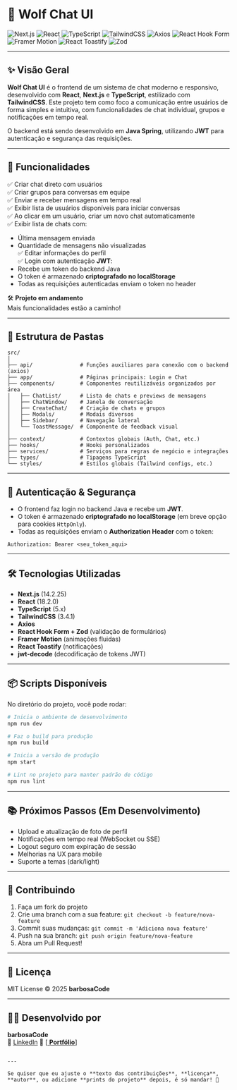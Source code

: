 
# 🐺 Wolf Chat UI

![Next.js](https://img.shields.io/badge/Next.js-14.2.25-blue?logo=next.js)
![React](https://img.shields.io/badge/React-18.2.0-61DAFB?logo=react)
![TypeScript](https://img.shields.io/badge/TypeScript-5-blue?logo=typescript)
![TailwindCSS](https://img.shields.io/badge/TailwindCSS-3.4.1-38B2AC?logo=tailwindcss)
![Axios](https://img.shields.io/badge/Axios-1.8.2-yellow?logo=axios)
![React Hook Form](https://img.shields.io/badge/ReactHookForm-7.54.2-purple?logo=reacthookform)
![Framer Motion](https://img.shields.io/badge/FramerMotion-12.5.0-black?logo=framer)
![React Toastify](https://img.shields.io/badge/ReactToastify-11.0.5-orange?logo=react)
![Zod](https://img.shields.io/badge/Zod-3.24.2-lightgrey)

---

## ✨ Visão Geral

**Wolf Chat UI** é o frontend de um sistema de chat moderno e responsivo, desenvolvido com **React**, **Next.js** e **TypeScript**, estilizado com **TailwindCSS**. Este projeto tem como foco a comunicação entre usuários de forma simples e intuitiva, com funcionalidades de chat individual, grupos e notificações em tempo real.

O backend está sendo desenvolvido em **Java Spring**, utilizando **JWT** para autenticação e segurança das requisições.

---

## 🚀 Funcionalidades

✅ Criar chat direto com usuários  
✅ Criar grupos para conversas em equipe  
✅ Enviar e receber mensagens em tempo real  
✅ Exibir lista de usuários disponíveis para iniciar conversas  
✅ Ao clicar em um usuário, criar um novo chat automaticamente  
✅ Exibir lista de chats com:
  - Última mensagem enviada
  - Quantidade de mensagens não visualizadas  
✅ Editar informações do perfil  
✅ Login com autenticação **JWT**:
  - Recebe um token do backend Java
  - O token é armazenado **criptografado no localStorage**
  - Todas as requisições autenticadas enviam o token no header  

🛠️ **Projeto em andamento**  
Mais funcionalidades estão a caminho!

---

## 📂 Estrutura de Pastas

```
src/
│
├── api/               # Funções auxiliares para conexão com o backend (axios)
├── app/               # Páginas principais: Login e Chat
├── components/        # Componentes reutilizáveis organizados por área
│   ├── ChatList/      # Lista de chats e previews de mensagens
│   ├── ChatWindow/    # Janela de conversação
│   ├── CreateChat/    # Criação de chats e grupos
│   ├── Modals/        # Modais diversos
│   ├── Sidebar/       # Navegação lateral
│   └── ToastMessage/  # Componente de feedback visual
│
├── context/           # Contextos globais (Auth, Chat, etc.)
├── hooks/             # Hooks personalizados
├── services/          # Serviços para regras de negócio e integrações
├── types/             # Tipagens TypeScript
└── styles/            # Estilos globais (Tailwind configs, etc.)
```

---

## 🔐 Autenticação & Segurança

- O frontend faz login no backend Java e recebe um **JWT**.
- O token é armazenado **criptografado no localStorage** (em breve opção para cookies `HttpOnly`).
- Todas as requisições enviam o **Authorization Header** com o token:
```
Authorization: Bearer <seu_token_aqui>
  ```

---

## 🛠️ Tecnologias Utilizadas

- **Next.js** (14.2.25)  
- **React** (18.2.0)  
- **TypeScript** (5.x)  
- **TailwindCSS** (3.4.1)  
- **Axios**  
- **React Hook Form + Zod** (validação de formulários)  
- **Framer Motion** (animações fluidas)  
- **React Toastify** (notificações)  
- **jwt-decode** (decodificação de tokens JWT)

---

## 📦 Scripts Disponíveis

No diretório do projeto, você pode rodar:

```bash
# Inicia o ambiente de desenvolvimento
npm run dev

# Faz o build para produção
npm run build

# Inicia a versão de produção
npm start

# Lint no projeto para manter padrão de código
npm run lint
  ```

---

## 📚 Próximos Passos (Em Desenvolvimento)

- Upload e atualização de foto de perfil
- Notificações em tempo real (WebSocket ou SSE)
- Logout seguro com expiração de sessão
- Melhorias na UX para mobile
- Suporte a temas (dark/light)

---

## 🤝 Contribuindo

1. Faça um fork do projeto
2. Crie uma branch com a sua feature: `git checkout -b feature/nova-feature`
3. Commit suas mudanças: `git commit -m 'Adiciona nova feature'`
4. Push na sua branch: `git push origin feature/nova-feature`
5. Abra um Pull Request!

---

## 📄 Licença

MIT License © 2025 **barbosaCode**

---

## 👨‍💻 Desenvolvido por

**barbosaCode**  
🔗 [LinkedIn](https://www.linkedin.com/in/devjbarbosa/) 🔗 [[ **Portfólio**](https://joaobarbosadev.vercel.app/)]

```

---

Se quiser que eu ajuste o **texto das contribuições**, **licença**, **autor**, ou adicione **prints do projeto** depois, é só mandar! 🚀
